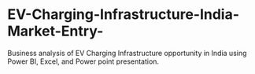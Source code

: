 # EV-Charging-Infrastructure-India-Market-Entry-
Business analysis of EV Charging Infrastructure opportunity in India using Power BI, Excel, and Power point presentation.
